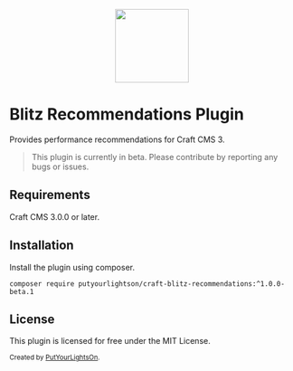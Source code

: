 <p align="center"><img width="130" src="https://raw.githubusercontent.com/putyourlightson/craft-blitz-recommendations/v1/src/icon.svg"></p>

# Blitz Recommendations Plugin

Provides performance recommendations for Craft CMS 3.

> This plugin is currently in beta. Please contribute by reporting any bugs or issues.

## Requirements

Craft CMS 3.0.0 or later.

## Installation

Install the plugin using composer.

```
composer require putyourlightson/craft-blitz-recommendations:^1.0.0-beta.1
```

## License

This plugin is licensed for free under the MIT License.

<small>Created by [PutYourLightsOn](https://putyourlightson.com/).</small>
